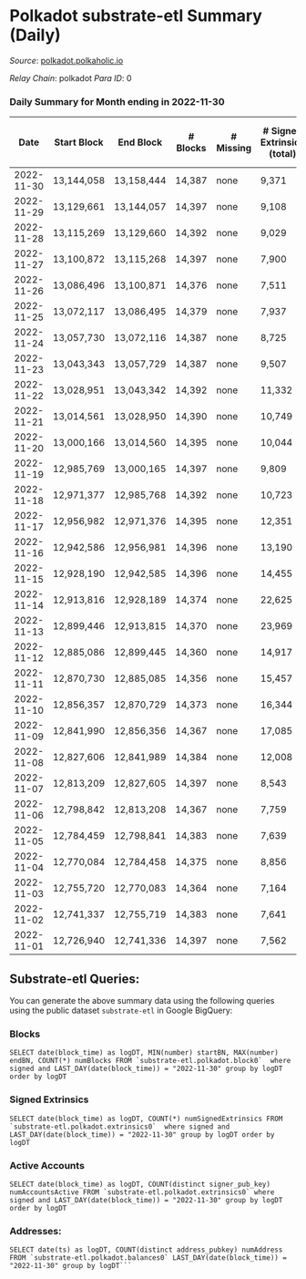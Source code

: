 # Polkadot substrate-etl Summary (Daily)

_Source_: [polkadot.polkaholic.io](https://polkadot.polkaholic.io)

*Relay Chain*: polkadot
*Para ID*: 0



### Daily Summary for Month ending in 2022-11-30


| Date | Start Block | End Block | # Blocks | # Missing | # Signed Extrinsics (total) | # Active Accounts | # Addresses with Balances | # Events | # Transfers | # XCM Transfers In | # XCM Transfers Out |
| ---- | ----------- | --------- | -------- | --------- | --------------------------- | ----------------- | ------------------------- | -------- | ----------- | ------------------ | ------------------- |
| 2022-11-30 | 13,144,058 | 13,158,444 | 14,387 | none | 9,371 | 3,998 | 1,151,395 | 540,515 | 7,779 ($25,259,374) | 167 ($302,298) | 181 ($370,182) |
| 2022-11-29 | 13,129,661 | 13,144,057 | 14,397 | none | 9,108 | 3,749 | 1,149,560 | 539,880 | 7,677 ($21,039,230) | 159 ($268,376) | 181 ($245,901) |
| 2022-11-28 | 13,115,269 | 13,129,660 | 14,392 | none | 9,029 | 4,014 | 1,147,747 | 527,794 | 7,753 ($32,662,907) | 179 ($613,033) | 222 ($289,215) |
| 2022-11-27 | 13,100,872 | 13,115,268 | 14,397 | none | 7,900 | 3,497 | 1,146,333 | 520,997 | 6,358 ($10,156,137) | 144 ($171,563) | 210 ($308,952) |
| 2022-11-26 | 13,086,496 | 13,100,871 | 14,376 | none | 7,511 | 3,362 |  | 506,407 | 6,114 ($13,726,417) | 128 ($180,727) | 208 ($189,164) |
| 2022-11-25 | 13,072,117 | 13,086,495 | 14,379 | none | 7,937 | 3,539 |  | 514,698 | 6,548 ($47,682,832) | 137 ($783,677) | 190 ($540,452) |
| 2022-11-24 | 13,057,730 | 13,072,116 | 14,387 | none | 8,725 | 3,665 | 1,142,546 | 524,214 | 7,427 ($38,102,009) | 134 ($617,929) | 195 ($489,596) |
| 2022-11-23 | 13,043,343 | 13,057,729 | 14,387 | none | 9,507 | 4,059 | 1,141,122 | 528,364 | 8,282 ($30,749,987) | 186 ($385,757) | 249 ($315,929) |
| 2022-11-22 | 13,028,951 | 13,043,342 | 14,392 | none | 11,332 | 4,571 |  | 546,580 | 10,025 ($55,724,567) | 215 ($902,336) | 333 ($1,171,117) |
| 2022-11-21 | 13,014,561 | 13,028,950 | 14,390 | none | 10,749 | 4,452 |  | 510,849 | 9,873 ($28,306,018) | 167 ($11,154,581) | 270 ($248,612) |
| 2022-11-20 | 13,000,166 | 13,014,560 | 14,395 | none | 10,044 | 3,968 |  | 473,498 | 8,976 ($29,856,333) | 144 ($298,330) | 174 ($281,997) |
| 2022-11-19 | 12,985,769 | 13,000,165 | 14,397 | none | 9,809 | 3,990 | 1,132,981 | 478,002 | 8,573 ($22,228,307) | 125 ($1,719,232) | 175 ($299,085) |
| 2022-11-18 | 12,971,377 | 12,985,768 | 14,392 | none | 10,723 | 4,317 |  | 478,417 | 9,562 ($20,095,138) | 155 ($320,842) | 184 ($459,751) |
| 2022-11-17 | 12,956,982 | 12,971,376 | 14,395 | none | 12,351 | 4,756 |  | 501,012 | 11,226 ($34,827,109) | 145 ($165,854) | 207 ($319,818) |
| 2022-11-16 | 12,942,586 | 12,956,981 | 14,396 | none | 13,190 | 4,895 | 1,125,062 | 499,101 | 12,186 ($51,355,061) | 167 ($319,724) | 237 ($262,930) |
| 2022-11-15 | 12,928,190 | 12,942,585 | 14,396 | none | 14,455 | 5,674 |  | 510,322 | 13,945 ($81,469,967) | 134 ($380,822) | 225 ($320,809) |
| 2022-11-14 | 12,913,816 | 12,928,189 | 14,374 | none | 22,625 | 7,170 |  | 595,191 | 22,774 ($108,520,006) | 253 ($1,772,732) | 298 ($487,395) |
| 2022-11-13 | 12,899,446 | 12,913,815 | 14,370 | none | 23,969 | 7,597 |  | 591,990 | 24,267 ($89,644,468) | 277 ($583,156) | 339 ($313,262) |
| 2022-11-12 | 12,885,086 | 12,899,445 | 14,360 | none | 14,917 | 4,955 |  | 519,096 | 14,772 ($138,367,661) | 254 ($1,264,020) | 310 ($819,511) |
| 2022-11-11 | 12,870,730 | 12,885,085 | 14,356 | none | 15,457 | 5,142 |  | 520,953 | 15,160 ($157,611,520) | 292 ($1,783,602) | 365 ($914,096) |
| 2022-11-10 | 12,856,357 | 12,870,729 | 14,373 | none | 16,344 | 5,927 |  | 530,577 | 16,187 ($200,612,235) | 277 ($1,880,357) | 437 ($805,405) |
| 2022-11-09 | 12,841,990 | 12,856,356 | 14,367 | none | 17,085 | 6,340 |  | 541,274 | 17,387 ($240,478,579) | 497 ($2,891,563) | 508 ($1,296,645) |
| 2022-11-08 | 12,827,606 | 12,841,989 | 14,384 | none | 12,008 | 4,803 |  | 487,016 | 11,270 ($144,960,361) | 307 ($1,738,030) | 361 ($1,460,165) |
| 2022-11-07 | 12,813,209 | 12,827,605 | 14,397 | none | 8,543 | 4,057 |  | 467,171 | 7,070 ($61,903,886) | 385 ($1,900,507) | 252 ($825,709) |
| 2022-11-06 | 12,798,842 | 12,813,208 | 14,367 | none | 7,759 | 3,541 |  | 449,001 | 6,166 ($28,844,103) | 240 ($542,392) | 214 ($439,846) |
| 2022-11-05 | 12,784,459 | 12,798,841 | 14,383 | none | 7,639 | 3,795 |  | 445,179 | 6,115 ($44,379,987) | 227 ($489,586) | 239 ($891,073) |
| 2022-11-04 | 12,770,084 | 12,784,458 | 14,375 | none | 8,856 | 4,143 |  | 468,845 | 7,273 ($46,925,682) | 301 ($913,596) | 279 ($742,879) |
| 2022-11-03 | 12,755,720 | 12,770,083 | 14,364 | none | 7,164 | 3,418 |  | 442,860 | 5,828 ($26,526,235) | 256 ($440,165) | 290 ($667,954) |
| 2022-11-02 | 12,741,337 | 12,755,719 | 14,383 | none | 7,641 | 3,516 |  | 464,553 | 6,255 ($41,939,123) | 214 ($552,425) | 232 ($697,136) |
| 2022-11-01 | 12,726,940 | 12,741,336 | 14,397 | none | 7,562 | 3,622 | 1,083,400 | 449,689 | 5,968 ($34,390,303) | 218 ($773,973) | 251 ($1,054,258) |

## Substrate-etl Queries:
You can generate the above summary data using the following queries using the public dataset `substrate-etl` in Google BigQuery:


### Blocks
```
SELECT date(block_time) as logDT, MIN(number) startBN, MAX(number) endBN, COUNT(*) numBlocks FROM `substrate-etl.polkadot.block0`  where signed and LAST_DAY(date(block_time)) = "2022-11-30" group by logDT order by logDT
```


### Signed Extrinsics
```
SELECT date(block_time) as logDT, COUNT(*) numSignedExtrinsics FROM `substrate-etl.polkadot.extrinsics0`  where signed and LAST_DAY(date(block_time)) = "2022-11-30" group by logDT order by logDT
```


### Active Accounts
```
SELECT date(block_time) as logDT, COUNT(distinct signer_pub_key) numAccountsActive FROM `substrate-etl.polkadot.extrinsics0` where signed and LAST_DAY(date(block_time)) = "2022-11-30" group by logDT order by logDT
```


### Addresses:
```
SELECT date(ts) as logDT, COUNT(distinct address_pubkey) numAddress FROM `substrate-etl.polkadot.balances0` LAST_DAY(date(block_time)) = "2022-11-30" group by logDT```

